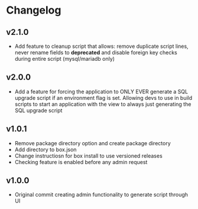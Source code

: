 # Changelog

## v2.1.0

* Add feature to cleanup script that allows: remove duplicate script lines, never rename fields to __deprecated__ and disable foreign key checks during entire script (mysql/mariadb only)

## v2.0.0

* Add a feature for forcing the application to ONLY EVER generate a SQL upgrade script if an environment flag is set. Allowing devs to use in build scripts to start an application with the view to always just generating the SQL upgrade script

## v1.0.1

* Remove package directory option and create package directory
* Add directory to box.json
* Change instructiosn for box install to use versioned releases
* Checking feature is enabled before any admin request

## v1.0.0 

* Original commit creating admin functionality to generate script through UI
